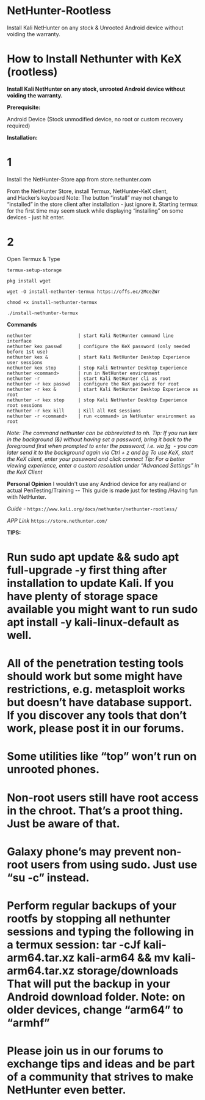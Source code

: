 # NetHunter-Rootless
Install Kali NetHunter on any stock &amp; Unrooted Android device without voiding the warranty.

<h1> How to Install Nethunter with KeX (rootless) </h1> 

__Install Kali NetHunter on any stock, unrooted Android device without voiding the warranty.__

**Prerequisite:**

Android Device (Stock unmodified device, no root or custom recovery required)



**Installation:**

# 1 
Install the NetHunter-Store app from store.nethunter.com

From the NetHunter Store, install Termux, NetHunter-KeX client, and Hacker’s keyboard Note: The button “install” may not change to “installed” in the store client after installation - just ignore it. Starting termux for the first time may seem stuck while displaying “installing” on some devices - just hit enter.

# 2  
Open Termux & Type 
```
termux-setup-storage

pkg install wget

wget -O install-nethunter-termux https://offs.ec/2MceZWr

chmod +x install-nethunter-termux

./install-nethunter-termux
 ```
__Commands__
```
nethunter                 | start Kali NetHunter command line interface
nethunter kex passwd      | configure the KeX password (only needed before 1st use)
nethunter kex &           | start Kali NetHunter Desktop Experience user sessions
nethunter kex stop        | stop Kali NetHunter Desktop Experience
nethunter <command>       | run in NetHunter environment
nethunter -r              | start Kali NetHunter cli as root
nethunter -r kex passwd   | configure the KeX password for root
nethunter -r kex &        | start Kali NetHunter Desktop Experience as root
nethunter -r kex stop     | stop Kali NetHunter Desktop Experience root sessions
nethunter -r kex kill     | Kill all KeX sessions
nethunter -r <command>    | run <command> in NetHunter environment as root
```

*Note: The command nethunter can be abbreviated to nh. Tip: If you run kex in the background (&) without having set a password, bring it back to the foreground first when prompted to enter the password, i.e. via fg <job id> - you can later send it to the background again via Ctrl + z and bg <job id>
To use KeX, start the KeX client, enter your password and click connect Tip: For a better viewing experience, enter a custom resolution under “Advanced Settings” in the KeX Client*

__Personal Opinion__
I wouldn't use any Andriod device for any real/and or actual PenTesting/Training -- This guide is made just for testing /Having fun with NetHunter.

*Guide* - `https://www.kali.org/docs/nethunter/nethunter-rootless/`

*APP Link* `https://store.nethunter.com/`

**TIPS:**
# Run sudo apt update && sudo apt full-upgrade -y first thing after installation to update Kali. If you have plenty of storage space available you might want to run sudo apt install -y kali-linux-default as well.

# All of the penetration testing tools should work but some might have restrictions, e.g. metasploit works but doesn’t have database support. If you discover any tools that don’t work, please post it in our forums.

# Some utilities like “top” won’t run on unrooted phones. 

# Non-root users still have root access in the chroot. That’s a proot thing. Just be aware of that.

# Galaxy phone’s may prevent non-root users from using sudo. Just use “su -c” instead.

# Perform regular backups of your rootfs by stopping all nethunter sessions and typing the following in a termux session: tar -cJf kali-arm64.tar.xz kali-arm64 && mv kali-arm64.tar.xz storage/downloads That will put the backup in your Android download folder. Note: on older devices, change “arm64” to “armhf”

# Please join us in our forums to exchange tips and ideas and be part of a community that strives to make NetHunter even better. 
